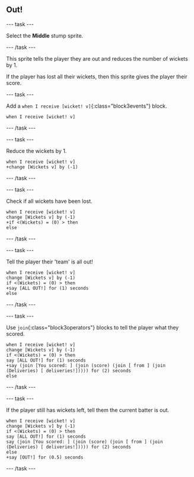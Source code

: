 ## Out!

--- task ---

Select the **Middle** stump sprite.

--- /task ---

This sprite tells the player they are out and reduces the number of wickets by 1.

If the player has lost all their wickets, then this sprite gives the player their score.

--- task ---

Add a `when I receive [wicket! v]`{:class="block3events"} block.

```blocks3
when I receive [wicket! v]
```

--- /task ---

--- task ---

Reduce the wickets by 1.

```blocks3
when I receive [wicket! v]
+change [Wickets v] by (-1)
```

--- /task ---

--- task ---

Check if all wickets have been lost.

```blocks3
when I receive [wicket! v]
change [Wickets v] by (-1)
+if <(Wickets) = (0) > then
else
```

--- /task ---

--- task ---

Tell the player their 'team' is all out!

```blocks3
when I receive [wicket! v]
change [Wickets v] by (-1)
if <(Wickets) = (0) > then
+say [ALL OUT!] for (1) seconds
else
```

--- /task ---

--- task ---

Use `join`{:class="block3operators"} blocks to tell the player what they scored.

```blocks3
when I receive [wicket! v]
change [Wickets v] by (-1)
if <(Wickets) = (0) > then
say [ALL OUT!] for (1) seconds
+say (join [You scored: ] (join (score) (join [ from ] (join (Deliveries) [ deliveries!])))) for (2) seconds
else
```

--- /task ---

--- task ---

If the player still has wickets left, tell them the current batter is out.

```blocks3
when I receive [wicket! v]
change [Wickets v] by (-1)
if <(Wickets) = (0) > then
say [ALL OUT!] for (1) seconds
say (join [You scored: ] (join (score) (join [ from ] (join (Deliveries) [ deliveries!])))) for (2) seconds
else
+say [OUT!] for (0.5) seconds
```
--- /task ---
